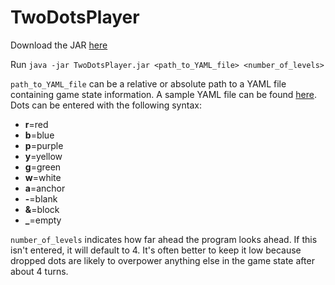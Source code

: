 # TwoDotsPlayer

Download the JAR [here](http://example.com/)

Run `java -jar TwoDotsPlayer.jar <path_to_YAML_file> <number_of_levels>`

`path_to_YAML_file` can be a relative or absolute path to a YAML file containing game state information.  A sample YAML file can be found [here](http://example.com/). Dots can be entered with the following syntax:
* **r**=red
* **b**=blue
* **p**=purple
* **y**=yellow
* **g**=green
* **w**=white
* **a**=anchor
* **-**=blank
* **&**=block
* **_**=empty

`number_of_levels` indicates how far ahead the program looks ahead. If this isn't entered, it will default to 4.  It's often better to keep it low because dropped dots are likely to overpower anything else in the game state after about 4 turns.
